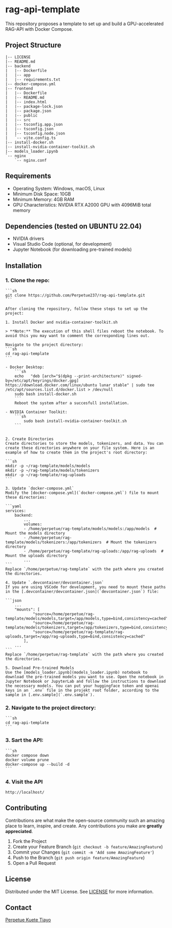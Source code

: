 # rag-api-template
This repository proposes a template to set up and build a GPU-accelerated RAG-API with Docker Compose.

## Project Structure

```plaintext
|-- LICENSE
|-- README.md
|-- backend
|   |-- Dockerfile
|   |-- app
|   |-- requirements.txt
|-- docker-compose.yml
|-- frontend
|   |-- Dockerfile
|   |-- README.md
|   |-- index.html
|   |-- package-lock.json
|   |-- package.json
|   |-- public
|   |-- src
|   |-- tsconfig.app.json
|   |-- tsconfig.json
|   |-- tsconfig.node.json
|   `-- vite.config.ts
|-- install-docker.sh
|-- install-nvidia-container-toolkit.sh
|-- models_loader.ipynb
`-- nginx
    `-- nginx.conf
```

## Requirements

- Operating System: Windows, macOS, Linux
- Minimum Disk Space: 10GB
- Minimum Memory: 4GB RAM
- GPU Characteristics: NVIDIA RTX A2000 GPU with 4096MiB total memory

## Dependencies (tested on UBUNTU 22.04) 

- NVIDIA drivers
- Visual Studio Code (optional, for development)
- Jupyter Notebook (for downloading pre-trained models)

## Installation

### 1. Clone the repo:
    ```sh
    git clone https://github.com/Perpetue237/rag-api-template.git
    ```

    After cloning the repository, follow these steps to set up the project:

    1. Install Docker and nvidia-container-toolkit.sh

    > **Note:** The execution of this shell files reboot the notebook. To avoid this you may want to comment the corresponding lines out.

    Navigate to the project directory:
    ```sh
    cd rag-api-template
    ```
    
    - Docker Desktop:
        ```sh
        echo   "deb [arch="$(dpkg --print-architecture)" signed-by=/etc/apt/keyrings/docker.gpg] https://download.docker.com/linux/ubuntu lunar stable" | sudo tee /etc/apt/sources.list.d/docker.list > /dev/null
        sudo bash install-docker.sh
        ```
        Reboot the system after a succesfull installation. 

    - NVIDIA Container Toolkit:
        ```sh
            sudo bash install-nvidia-container-toolkit.sh
        ```


    2. Create Directories
    Create directories to store the models, tokenizers, and data. You can create these directories anywhere on your file system. Here is an example of how to create them in the project's root directory:

    ```sh
    mkdir -p ~/rag-template/models/models
    mkdir -p ~/rag-template/models/tokenizers
    mkdir -p ~/rag-template/rag-uploads
    ```

    3. Update `docker-compose.yml`
    Modify the [docker-compose.yml](`docker-compose.yml`) file to mount these directories:

    ```yaml
    services:
        backend:
            ...
            volumes:
            - /home/perpetue/rag-template/models/models:/app/models  # Mount the models directory
            - /home/perpetue/rag-template/models/tokenizers:/app/tokenizers  # Mount the tokenizers directory
            - /home/perpetue/rag-template/rag-uploads:/app/rag-uploads  # Mount the uploads directory
            ...
    ```
    Replace `/home/perpetue/rag-template` with the path where you created the directories.

    4. Update `.devcontainer/devcontainer.json`
    If you are using VSCode for development, you need to mount these paths in the [.devcontainer/devcontainer.json](`devcontainer.json`) file:

    ```json
        ...
        "mounts": [
                "source=/home/perpetue/rag-template/models/models,target=/app/models,type=bind,consistency=cached",
                "source=/home/perpetue/rag-template/models/tokenizers,target=/app/tokenizers,type=bind,consistency=cached",
                "source=/home/perpetue/rag-template/rag-uploads,target=/app/rag-uploads,type=bind,consistency=cached"
            ],
        ...
    ```
    Replace `/home/perpetue/rag-template` with the path where you created the directories.

    5. Download Pre-trained Models
    Use the [models_loader.ipynb](models_loader.ipynb) notebook to download the pre-trained models you want to use. Open the notebook in Jupyter Notebook or JupyterLab and follow the instructions to download the necessary models. You can put your huggingface token and openai keys in an `.env` file in the projekt root folder, according to the sample in [.env.sample](`.env.sample`). 

### 2. Navigate to the project directory:
    ```sh
    cd rag-api-template
    ```
### 3. Sart the API:
    ```sh
    docker compose down
    docker volume prune
    docker-compose up --build -d
    ```
### 4. Visit the API
    http://localhost/
    
## Contributing

Contributions are what make the open-source community such an amazing place to learn, inspire, and create. Any contributions you make are **greatly appreciated**.

1. Fork the Project
2. Create your Feature Branch (`git checkout -b feature/AmazingFeature`)
3. Commit your Changes (`git commit -m 'Add some AmazingFeature'`)
4. Push to the Branch (`git push origin feature/AmazingFeature`)
5. Open a Pull Request

## License

Distributed under the MIT License. See [LICENSE](LICENSE) for more information.

## Contact

[Perpetue Kuete Tiayo](https://www.linkedin.com/in/perpetue-k-375306185)

